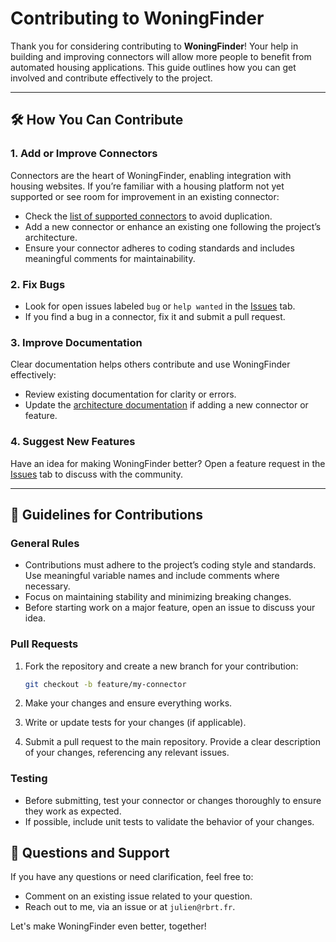 # Contributing to WoningFinder

Thank you for considering contributing to **WoningFinder**! Your help in building and improving connectors will allow more people to benefit from automated housing applications. This guide outlines how you can get involved and contribute effectively to the project.

---

## 🛠️ How You Can Contribute

### 1. **Add or Improve Connectors**

Connectors are the heart of WoningFinder, enabling integration with housing websites. If you’re familiar with a housing platform not yet supported or see room for improvement in an existing connector:

- Check the [list of supported connectors](docs/housing_finder.md) to avoid duplication.
- Add a new connector or enhance an existing one following the project’s architecture.
- Ensure your connector adheres to coding standards and includes meaningful comments for maintainability.

### 2. **Fix Bugs**

- Look for open issues labeled `bug` or `help wanted` in the [Issues](https://github.com/julienrbrt/woningfinder/issues) tab.
- If you find a bug in a connector, fix it and submit a pull request.

### 3. **Improve Documentation**

Clear documentation helps others contribute and use WoningFinder effectively:

- Review existing documentation for clarity or errors.
- Update the [architecture documentation](docs/) if adding a new connector or feature.

### 4. **Suggest New Features**

Have an idea for making WoningFinder better? Open a feature request in the [Issues](#https://github.com/julienrbrt/woningfinder/issues) tab to discuss with the community.

---

## 📝 Guidelines for Contributions

### General Rules

- Contributions must adhere to the project’s coding style and standards. Use meaningful variable names and include comments where necessary.
- Focus on maintaining stability and minimizing breaking changes.
- Before starting work on a major feature, open an issue to discuss your idea.

### Pull Requests

1. Fork the repository and create a new branch for your contribution:

   ```bash
   git checkout -b feature/my-connector
   ```

2. Make your changes and ensure everything works.
3. Write or update tests for your changes (if applicable).
4. Submit a pull request to the main repository. Provide a clear description of your changes, referencing any relevant issues.

### Testing

- Before submitting, test your connector or changes thoroughly to ensure they work as expected.
- If possible, include unit tests to validate the behavior of your changes.

## 💬 Questions and Support

If you have any questions or need clarification, feel free to:

- Comment on an existing issue related to your question.
- Reach out to me, via an issue or at `julien@rbrt.fr`.

Let's make WoningFinder even better, together!
